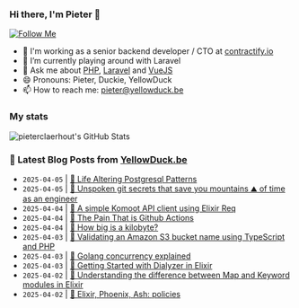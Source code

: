 ### Hi there, I'm Pieter 👋  
[![Follow Me](https://img.shields.io/github/followers/pieterclaerhout?label=Follow&style=social)](https://github.com/pieterclaerhout)

- 🏢 I'm working as a senior backend developer / CTO at [contractify.io](https://contractify.io)
- 🌱 I’m currently playing around with Laravel
- 💬 Ask me about [PHP](https://php.net), [Laravel](http://laravel.com) and [VueJS](https://vuejs.org)
- 😄 Pronouns: Pieter, Duckie, YellowDuck
- 📫 How to reach me: pieter@yellowduck.be

### My stats

![pieterclaerhout's GitHub Stats](https://github-readme-stats.vercel.app/api?username=pieterclaerhout&show_icons=true&count_private=true&line_height=40)

### 📩 Latest Blog Posts from [YellowDuck.be](https://www.yellowduck.be/)
<!-- BLOG-POST-LIST:START -->
- `2025-04-05` | [🔗 Life Altering Postgresql Patterns](https://www.yellowduck.be/posts/life-altering-postgresql-patterns)  
- `2025-04-05` | [🔗 Unspoken git secrets that save you mountains ⛰️ of time as an engineer](https://www.yellowduck.be/posts/unspoken-git-secrets-that-save-you-mountains-of-time-as-an-engineer)  
- `2025-04-04` | [🐥 A simple Komoot API client using Elixir Req](https://www.yellowduck.be/posts/a-simple-komoot-api-client-using-elixir-req)  
- `2025-04-04` | [🔗 The Pain That is Github Actions](https://www.yellowduck.be/posts/the-pain-that-is-github-actions)  
- `2025-04-04` | [🔗 How big is a kilobyte?](https://www.yellowduck.be/posts/how-big-is-a-kilobyte)  
- `2025-04-03` | [🐥 Validating an Amazon S3 bucket name using TypeScript and PHP](https://www.yellowduck.be/posts/validating-an-amazon-s3-bucket-name-using-typescript-and-php)  
- `2025-04-03` | [🔗 Golang concurrency explained](https://www.yellowduck.be/posts/golang-concurrency-explained)  
- `2025-04-03` | [🔗 Getting Started with Dialyzer in Elixir](https://www.yellowduck.be/posts/getting-started-with-dialyzer-in-elixir)  
- `2025-04-02` | [🐥 Understanding the difference between Map and Keyword modules in Elixir](https://www.yellowduck.be/posts/understanding-the-difference-between-map-and-keyword-modules-in-elixir)  
- `2025-04-02` | [🔗 Elixir, Phoenix, Ash: policies](https://www.yellowduck.be/posts/elixir-phoenix-ash-policies)  

<!-- BLOG-POST-LIST:END -->
